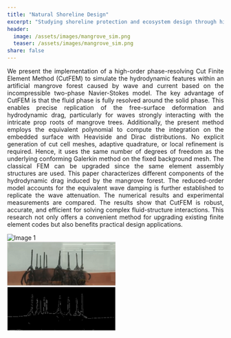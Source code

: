 ```yaml
---
title: "Natural Shoreline Design"
excerpt: "Studying shoreline protection and ecosystem design through high-performance modeling of mangrove forests in waves."
header:
  image: /assets/images/mangrove_sim.png
  teaser: /assets/images/mangrove_sim.png
share: false
---
```


<p style="text-align: justify;">
We present the implementation of a high-order phase-resolving Cut Finite Element Method (CutFEM) to simulate the hydrodynamic features within an artificial mangrove forest caused by wave and current based on the incompressible two-phase Navier-Stokes model. The key advantage of CutFEM is that the fluid phase is fully resolved around the solid phase. This enables precise replication of the free-surface deformation and hydrodynamic drag, particularly for waves strongly interacting with the intricate prop roots of mangrove trees. Additionally, the present method employs the equivalent polynomial to compute the integration on the embedded surface with Heaviside and Dirac distributions. No explicit generation of cut cell meshes, adaptive quadrature, or local refinement is required. Hence, it uses the same number of degrees of freedom as the underlying conforming Galerkin method on the fixed background mesh. The classical FEM can be upgraded since the same element assembly structures are used. This paper characterizes different components of the hydrodynamic drag induced by the mangrove forest. The reduced-order model accounts for the equivalent wave damping is further established to replicate the wave attenuation. The numerical results and experimental measurements are compared. The results show that CutFEM is robust, accurate, and efficient for solving complex fluid-structure interactions. This research not only offers a convenient method for upgrading existing finite element codes but also benefits practical design applications.
</p>

<img src="/assets/images/mangrove_lidar.png" alt="Image 1" style="width: 50%; display: inline-block;">
<img src="/assets/images/mangrove_image.png" alt="Image 2" style="width: 50%; display: inline-block;">

